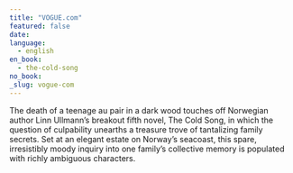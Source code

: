 ```yaml
---
title: "VOGUE.com"
featured: false
date:
language:
  - english
en_book:
  - the-cold-song
no_book:
_slug: vogue-com
---
```


The death of a teenage au pair in a dark wood touches off Norwegian author Linn Ullmann’s breakout fifth novel, The Cold Song, in which the question of culpability unearths a treasure trove of tantalizing family secrets. Set at an elegant estate on Norway’s seacoast, this spare, irresistibly moody inquiry into one family’s collective memory is populated with richly ambiguous characters.

